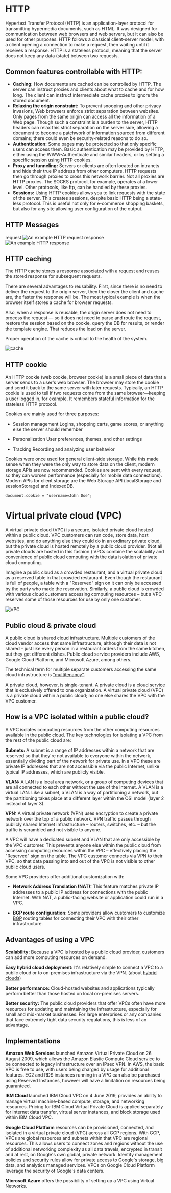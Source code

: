 # HTTP

Hypertext Transfer Protocol (HTTP) is an application-layer protocol for transmitting hypermedia documents, such as HTML. It was designed for communication between web browsers and web servers, but it can also be used for other purposes. HTTP follows a classical client-server model, with a client opening a connection to make a request, then waiting until it receives a response. HTTP is a stateless protocol, meaning that the server does not keep any data (state) between two requests.

## Common features controllable with HTTP:

- **Caching:** How documents are cached can be controlled by HTTP. The server can instruct proxies and clients about what to cache and for how long. The client can instruct intermediate cache proxies to ignore the stored document.
- **Relaxing the origin constraint:** To prevent snooping and other privacy invasions, Web browsers enforce strict separation between websites. Only pages from the same origin can access all the information of a Web page. Though such a constraint is a burden to the server, HTTP headers can relax this strict separation on the server side, allowing a document to become a patchwork of information sourced from different domains; there could even be security-related reasons to do so.
- **Authentication:** Some pages may be protected so that only specific users can access them. Basic authentication may be provided by HTTP, either using the WWW-Authenticate and similar headers, or by setting a specific session using HTTP cookies.
- **Proxy and tunneling:** Servers or clients are often located on intranets and hide their true IP address from other computers. HTTP requests then go through proxies to cross this network barrier. Not all proxies are HTTP proxies. The SOCKS protocol, for example, operates at a lower level. Other protocols, like ftp, can be handled by these proxies.
- **Sessions:** Using HTTP cookies allows you to link requests with the state of the server. This creates sessions, despite basic HTTP being a state-less protocol. This is useful not only for e-commerce shopping baskets, but also for any site allowing user configuration of the output.

## HTTP Messages

request
![An example HTTP request](https://developer.mozilla.org/en-US/docs/Web/HTTP/Overview/http_request.png)
response
![An example HTTP response](https://developer.mozilla.org/en-US/docs/Web/HTTP/Overview/http_response.png)

## HTTP caching

The HTTP cache stores a response associated with a request and reuses the stored response for subsequent requests.

There are several advantages to reusability. First, since there is no need to deliver the request to the origin server, then the closer the client and cache are, the faster the response will be. The most typical example is when the browser itself stores a cache for browser requests.

Also, when a response is reusable, the origin server does not need to process the request — so it does not need to parse and route the request, restore the session based on the cookie, query the DB for results, or render the template engine. That reduces the load on the server.

Proper operation of the cache is critical to the health of the system.

![cache](https://developer.mozilla.org/en-US/docs/Web/HTTP/Caching/type-of-cache.png)

## HTTP cookie

An HTTP cookie (web cookie, browser cookie) is a small piece of data that a server sends to a user's web browser. The browser may store the cookie and send it back to the same server with later requests. Typically, an HTTP cookie is used to tell if two requests come from the same browser—keeping a user logged in, for example. It remembers stateful information for the stateless HTTP protocol.

Cookies are mainly used for three purposes:

- Session management
  Logins, shopping carts, game scores, or anything else the server should remember

- Personalization
  User preferences, themes, and other settings

- Tracking
  Recording and analyzing user behavior

Cookies were once used for general client-side storage. While this made sense when they were the only way to store data on the client, modern storage APIs are now recommended. Cookies are sent with every request, so they can worsen performance (especially for mobile data connections). Modern APIs for client storage are the Web Storage API (localStorage and sessionStorage) and IndexedDB.

    document.cookie = "username=John Doe";

# Virtual private cloud (VPC)

A virtual private cloud (VPC) is a secure, isolated private cloud hosted within a public cloud. VPC customers can run code, store data, host websites, and do anything else they could do in an ordinary private cloud, but the private cloud is hosted remotely by a public cloud provider. (Not all private clouds are hosted in this fashion.) VPCs combine the scalability and convenience of public cloud computing with the data isolation of private cloud computing.

Imagine a public cloud as a crowded restaurant, and a virtual private cloud as a reserved table in that crowded restaurant. Even though the restaurant is full of people, a table with a "Reserved" sign on it can only be accessed by the party who made the reservation. Similarly, a public cloud is crowded with various cloud customers accessing computing resources – but a VPC reserves some of those resources for use by only one customer.

![VPC](https://cf-assets.www.cloudflare.com/slt3lc6tev37/4Tn2beFlmE1Xa8nt6ddphE/c6e9e80aaa3e975dcc798b8e0329949a/virtual-private-cloud.svg)

## Public cloud & private cloud

A public cloud is shared cloud infrastructure. Multiple customers of the cloud vendor access that same infrastructure, although their data is not shared – just like every person in a restaurant orders from the same kitchen, but they get different dishes. Public cloud service providers include AWS, Google Cloud Platform, and Microsoft Azure, among others.

The technical term for multiple separate customers accessing the same cloud infrastructure is ["multitenancy"](https://www.cloudflare.com/en-gb/learning/cloud/what-is-multitenancy/).

A private cloud, however, is single-tenant. A private cloud is a cloud service that is exclusively offered to one organization. A virtual private cloud (VPC) is a private cloud within a public cloud; no one else shares the VPC with the VPC customer.

## How is a VPC isolated within a public cloud?

A VPC isolates computing resources from the other computing resources available in the public cloud. The key technologies for isolating a VPC from the rest of the public cloud are:

**Subnets:** A subnet is a range of IP addresses within a network that are reserved so that they're not available to everyone within the network, essentially dividing part of the network for private use. In a VPC these are private IP addresses that are not accessible via the public Internet, unlike typical IP addresses, which are publicly visible.

**VLAN:** A LAN is a local area network, or a group of computing devices that are all connected to each other without the use of the Internet. A VLAN is a virtual LAN. Like a subnet, a VLAN is a way of partitioning a network, but the partitioning takes place at a different layer within the OSI model (layer 2 instead of layer 3).

**VPN:** A virtual private network (VPN) uses encryption to create a private network over the top of a public network. VPN traffic passes through publicly shared Internet infrastructure – routers, switches, etc. – but the traffic is scrambled and not visible to anyone.

A VPC will have a dedicated subnet and VLAN that are only accessible by the VPC customer. This prevents anyone else within the public cloud from accessing computing resources within the VPC – effectively placing the "Reserved" sign on the table. The VPC customer connects via VPN to their VPC, so that data passing into and out of the VPC is not visible to other public cloud users.

Some VPC providers offer additional customization with:

- **Network Address Translation (NAT):** This feature matches private IP addresses to a public IP address for connections with the public Internet. With NAT, a public-facing website or application could run in a VPC.

- **BGP route configuration:** Some providers allow customers to customize [BGP](https://www.cloudflare.com/en-gb/learning/security/glossary/what-is-bgp/) routing tables for connecting their VPC with their other infrastructure.

## Advantages of using a VPC

**Scalability:** Because a VPC is hosted by a public cloud provider, customers can add more computing resources on demand.

**Easy hybrid cloud deployment:** It's relatively simple to connect a VPC to a public cloud or to on-premises infrastructure via the VPN. (about [hybrid clouds](https://www.cloudflare.com/en-gb/learning/cloud/what-is-hybrid-cloud/))

**Better performance:** Cloud-hosted websites and applications typically perform better than those hosted on local on-premises servers.

**Better security:** The public cloud providers that offer VPCs often have more resources for updating and maintaining the infrastructure, especially for small and mid-market businesses. For large enterprises or any companies that face extremely tight data security regulations, this is less of an advantage.

## Implementations

**Amazon Web Services** launched Amazon Virtual Private Cloud on 26 August 2009, which allows the Amazon Elastic Compute Cloud service to be connected to legacy infrastructure over an IPsec VPN. In AWS, the basic VPC is free to use, with users being charged by usage for additional features. EC2 and RDS instances running in a VPC can also be purchased using Reserved Instances, however will have a limitation on resources being guaranteed.

**IBM Cloud** launched IBM Cloud VPC on 4 June 2019, provides an ability to manage virtual machine-based compute, storage, and networking resources. Pricing for IBM Cloud Virtual Private Cloud is applied separately for internet data transfer, virtual server instances, and block storage used within IBM Cloud VPC.

**Google Cloud Platform** resources can be provisioned, connected, and isolated in a virtual private cloud (VPC) across all GCP regions. With GCP, VPCs are global resources and subnets within that VPC are regional resources. This allows users to connect zones and regions without the use of additional networking complexity as all data travels, encrypted in transit and at rest, on Google's own global, private network. Identity management policies and security rules allow for private access to Google's storage, big data, and analytics managed services. VPCs on Google Cloud Platform leverage the security of Google's data centers.

**Microsoft Azure** offers the possibility of setting up a VPC using Virtual Networks.
